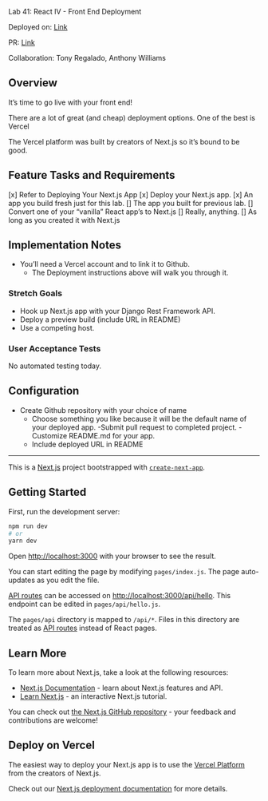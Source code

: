 Lab 41: React IV - Front End Deployment

Deployed on: [Link](https://nextjs-geissele.vercel.app/)

PR: [Link](https://github.com/kevinhenry/nextjs-geissele/pull/2)

Collaboration: Tony Regalado, Anthony Williams

## Overview

It’s time to go live with your front end!

There are a lot of great (and cheap) deployment options. One of the best is Vercel

The Vercel platform was built by creators of Next.js so it’s bound to be good.

## Feature Tasks and Requirements

[x] Refer to Deploying Your Next.js App
[x] Deploy your Next.js app.
    [x] An app you build fresh just for this lab.
    [] The app you built for previous lab.
    [] Convert one of your “vanilla” React app’s to Next.js
    [] Really, anything.
    [] As long as you created it with Next.js

## Implementation Notes

- You’ll need a Vercel account and to link it to Github.
    - The Deployment instructions above will walk you through it.

### Stretch Goals

- Hook up Next.js app with your Django Rest Framework API.
- Deploy a preview build (include URL in README)
- Use a competing host.

### User Acceptance Tests

No automated testing today.

## Configuration

- Create Github repository with your choice of name
    - Choose something you like because it will be the default name of your deployed app.
-Submit pull request to completed project.
-Customize README.md for your app.
    - Include deployed URL in README

----

This is a [Next.js](https://nextjs.org/) project bootstrapped with [`create-next-app`](https://github.com/vercel/next.js/tree/canary/packages/create-next-app).

## Getting Started

First, run the development server:

```bash
npm run dev
# or
yarn dev
```

Open [http://localhost:3000](http://localhost:3000) with your browser to see the result.

You can start editing the page by modifying `pages/index.js`. The page auto-updates as you edit the file.

[API routes](https://nextjs.org/docs/api-routes/introduction) can be accessed on [http://localhost:3000/api/hello](http://localhost:3000/api/hello). This endpoint can be edited in `pages/api/hello.js`.

The `pages/api` directory is mapped to `/api/*`. Files in this directory are treated as [API routes](https://nextjs.org/docs/api-routes/introduction) instead of React pages.

## Learn More

To learn more about Next.js, take a look at the following resources:

- [Next.js Documentation](https://nextjs.org/docs) - learn about Next.js features and API.
- [Learn Next.js](https://nextjs.org/learn) - an interactive Next.js tutorial.

You can check out [the Next.js GitHub repository](https://github.com/vercel/next.js/) - your feedback and contributions are welcome!

## Deploy on Vercel

The easiest way to deploy your Next.js app is to use the [Vercel Platform](https://vercel.com/new?utm_medium=default-template&filter=next.js&utm_source=create-next-app&utm_campaign=create-next-app-readme) from the creators of Next.js.

Check out our [Next.js deployment documentation](https://nextjs.org/docs/deployment) for more details.
